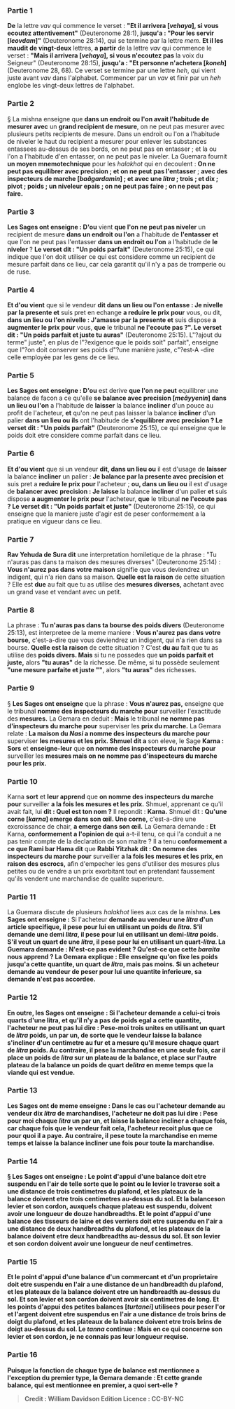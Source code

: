 
### Partie 1
<b>De</b> la lettre <i>vav</i> qui commence le verset : <b>"Et il arrivera [<i>vehaya</i>], si vous ecoutez attentivement"</b> (Deuteronome 28:1), <b>jusqu'a : "Pour les servir [<i>leovdam</i>]"</b> (Deuteronome 28:14), qui se termine par la lettre <i>mem</i>. <b>Et il les maudit de vingt-deux</b> lettres, <b>a partir</b> de la lettre <i>vav</i> qui commence le verset : <b>"Mais il arrivera [<i>vehaya</i>], si vous n'ecoutez pas</b> la voix du Seigneur" (Deuteronome 28:15), <b>jusqu'a : "Et personne n'achetera [<i>koneh</i>]</b> (Deuteronome 28, 68). Ce verset se termine par une lettre <i>heh</i>, qui vient juste avant <i>vav</i> dans l'alphabet. Commencer par un <i>vav</i> et finir par un <i>heh</i> englobe les vingt-deux lettres de l'alphabet.

### Partie 2
§ La mishna enseigne que <b>dans un endroit ou l'on avait l'habitude de mesurer avec</b> un <b>grand recipient de mesure</b>, on ne peut pas mesurer avec plusieurs petits recipients de mesure. Dans un endroit ou l'on a l'habitude de niveler le haut du recipient a mesurer pour enlever les substances entassees au-dessus de ses bords, on ne peut pas en entasser ; et la ou l'on a l'habitude d'en entasser, on ne peut pas le niveler. La Guemara fournit <b>un moyen mnemotechnique</b> pour les <i>halakhot</i> qui en decoulent : <b>On ne peut pas equilibrer avec precision ; et on ne peut pas l'entasser</b> ; <b>avec des inspecteurs de marche [<i>baâgardamin</i>] ; et avec une <i>litra</i> ; trois ; et dix ; pivot ; poids ; un niveleur epais ; on ne peut pas faire ; on ne peut pas faire.</b>

### Partie 3
<b>Les Sages ont enseigne : D'ou</b> vient <b>que l'on ne peut pas niveler</b> un recipient de mesure <b>dans un endroit ou l'on</b> a l'habitude de <b>l'entasser</b> <b>et</b> que l'on ne peut pas l'entasser</b> <b>dans un endroit ou l'on</b> a l'habitude de <b>le niveler</b> ? <b>Le verset dit : "Un poids parfait"</b> (Deuteronome 25:15), ce qui indique que l'on doit utiliser ce qui est considere comme un recipient de mesure parfait dans ce lieu, car cela garantit qu'il n'y a pas de tromperie ou de ruse.

### Partie 4
<b>Et d'ou vient</b> que si</b> le vendeur <b>dit dans un lieu ou l'on entasse : Je nivelle par la presente et</b> suis pret en echange <b>a reduire le prix pour</b> vous, ou dit, <b>dans un lieu ou l'on nivelle : J'amasse par la presente et</b> suis dispose <b>a augmenter le prix pour</b> vous, <b>que</b> le tribunal <b>ne l'ecoute pas ?". Le verset dit : "Un poids parfait et juste tu auras"</b> (Deuteronome 25:15). L"?ajout du terme" juste", en plus de l"?exigence que le poids soit" parfait", enseigne que l"?on doit conserver ses poids d"?une manière juste, c"?est-A -dire celle employée par les gens de ce lieu.

### Partie 5
<b>Les Sages ont enseigne : D'ou</b> est derive <b>que l'on ne peut</b> equilibrer une balance de facon a ce qu'elle <b>se balance avec precision [<i>meâyyenin</i>] dans un lieu ou l'on</b> a l'habitude de <b>laisser</b> la balance <b>incliner</b> d'un pouce au profit de l'acheteur, <b>et</b> qu'on ne peut pas laisser</b> la balance <b>incliner</b> d'un palier <b>dans un lieu ou ils</b> ont l'habitude de <b>s'equilibrer avec precision ? Le verset dit : "Un poids parfait"</b> (Deuteronome 25:15), ce qui enseigne que le poids doit etre considere comme parfait dans ce lieu.

### Partie 6
<b>Et d'ou vient</b> que si</b> un vendeur <b>dit, dans un lieu ou</b> il est d'usage de <b>laisser</b> la balance <b>incliner</b> un palier : <b>Je balance par la presente avec precision et</b> suis pret a <b>reduire le prix pour</b> l'acheteur ; <b>ou, dans un lieu ou</b> il est d'usage de <b>balancer avec precision : Je laisse</b> la balance <b>incliner</b> d'un palier <b>et</b> suis dispose <b>a augmenter le prix pour</b> l'acheteur, <b>que</b> le tribunal <b>ne l'ecoute pas ? Le verset dit : "Un poids parfait et juste"</b> (Deuteronome 25:15), ce qui enseigne que la maniere juste d'agir est de peser conformement a la pratique en vigueur dans ce lieu.

### Partie 7
<b>Rav Yehuda de Sura dit</b> une interpretation homiletique de la phrase : "Tu n'auras pas dans ta maison des mesures diverses" (Deuteronome 25:14) : <b>Vous n'aurez pas dans votre maison</b> signifie que vous deviendrez un indigent, qui n'a rien dans sa maison. <b>Quelle est la raison</b> de cette situation ? Elle est <b>due</b> au fait que tu as utilise des <b>mesures diverses,</b> achetant avec un grand vase et vendant avec un petit.

### Partie 8
La phrase : <b>Tu n'auras pas dans ta bourse des poids divers</b> (Deuteronome 25:13), est interpretee de la meme maniere : <b>Vous n'aurez pas dans votre bourse,</b> c'est-a-dire que vous deviendrez un indigent, qui n'a rien dans sa bourse. <b>Quelle est la raison</b> de cette situation ? C'est <b>du au</b> fait que tu as utilise des <b>poids divers. Mais</b> si tu ne possedes que <b>un poids parfait et juste,</b> alors <b>"tu auras"</b> de la richesse. De même, si tu possède seulement <b>"une mesure parfaite et juste ""</b>, alors <b>"tu auras"</b> des richesses.

### Partie 9
§ <b>Les Sages ont enseigne</b> que la phrase : <b>Vous n'aurez pas,</b> enseigne que</b> le tribunal <b>nomme des inspecteurs du marche pour</b> surveiller l'exactitude des <b>mesures.</b> La Gemara en deduit : <b>Mais</b> le tribunal <b>ne nomme pas d'inspecteurs du marche pour</b> superviser les <b>prix du marche.</b> La Gemara relate : <b>La maison du <i>Nasi</i> a nomme des inspecteurs du marche pour</b> superviser <b>les mesures et les prix. Shmuel dit a</b> son eleve, le Sage <b>Karna : Sors</b> et <b>enseigne-leur</b> que <b>on nomme des inspecteurs du marche pour</b> surveiller les <b>mesures mais on ne nomme pas d'inspecteurs du marche pour les prix.</b>

### Partie 10
Karna <b>sort</b> et <b>leur apprend</b> que <b>on nomme des inspecteurs du marche pour</b> surveiller <b>a la fois les mesures et les prix.</b> Shmuel, apprenant ce qu'il avait fait, lui <b>dit : Quel est ton nom ?</b> Il repondit : <b>Karna.</b> Shmuel dit : <b>Qu'une corne [<i>karna</i>] emerge dans son œil. Une corne,</b> c'est-a-dire une excroissance de chair, <b>a emerge dans son œil.</b> La Gemara demande : <b>Et</b> Karna, <b>conformement a l'opinion de qui</b> a-t-il tenu, </b> ce qui l'a conduit a ne pas tenir compte de la declaration de son maitre ? Il a tenu <b>conformement a ce que Rami bar Hama dit</b> que <b>Rabbi Yitzhak dit : On nomme des inspecteurs du marche pour</b> surveiller <b>a la fois les mesures et les prix, en raison des escrocs,</b> afin d'empecher les gens d'utiliser des mesures plus petites ou de vendre a un prix exorbitant tout en pretendant faussement qu'ils vendent une marchandise de qualite superieure.

### Partie 11
La Guemara discute de plusieurs <i>halakhot</i> liees aux cas de la mishna. <b>Les Sages ont enseigne :</b> Si l'acheteur <b>demande au vendeur <b>une <i>litra</i></b> d'un article specifique, <b>il pese pour lui</b> en utilisant <b>un poids de <i>litra</i></b>. S'il demande <b>une demi <i>litra</i>, il pese pour lui en utilisant un demi-<i>litra</i></b> poids. S'il veut <b>un quart</b> de <b>une <i>litra</i>, il pese pour lui</b> en utilisant <b>un quart</b>-<b><i>litra</i></b>. La Guemara demande : N'est-ce pas evident ? <b>Qu'est-ce que</b> cette <i>baraita</i> <b>nous apprend ? </b> La Gemara explique : Elle enseigne <b>qu'on fixe les poids jusqu'a cette</b> quantite, un quart de <i>litra</i>, mais pas moins. Si un acheteur demande au vendeur de peser pour lui une quantite inferieure, sa demande n'est pas accordee.

### Partie 12
En outre, <b>les Sages ont enseigne :</b> Si l'acheteur <b>demande a celui-ci trois quarts</b> d'une <b>litra</i>,</b> et qu'il n'y a pas de poids egal a cette quantite, l'acheteur <b>ne peut pas lui dire : Pese-moi trois</b> unites en utilisant <b>un quart de <i>litra</i></b> poids, <b>un</b> par <b>un,</b> de sorte que le vendeur laisse la balance s'incliner d'un centimetre au fur et a mesure qu'il mesure chaque quart de <i>litra</i> poids. <b>Au contraire, il pese</b> la marchandise en une seule fois, car il place <b>un poids de <i>litra</i></b> sur un plateau de la balance, et <b>place</b> sur l'autre plateau de la balance <b>un poids de quart de<i>litra</i> en meme temps que <b>la viande</b> qui est vendue.

### Partie 13
<b>Les Sages</b> ont de meme <b>enseigne :</b> Dans le cas ou l'acheteur <b>demande au vendeur <b>dix <i>litra</i></b> de marchandises, l'acheteur <b>ne doit pas lui dire : Pese pour moi</b> chaque <i>litra</i> <b>un</b> par <b>un, et laisse</b> la balance <b>incliner</b> a chaque fois, car chaque fois que le vendeur fait cela, l'acheteur recoit plus que ce pour quoi il a paye. <b>Au contraire, il pese toute</b> la marchandise <b>en meme temps et laisse</b> la balance <b>incliner une fois pour toute</b> la marchandise.

### Partie 14
§ <b>Les Sages ont enseigne : Le point d'appui d'une balance</b> doit etre <b>suspendu en l'air</b> de telle sorte que le point ou le levier le traverse soit a une distance de <b>trois centimetres</b> du plafond, <b>et</b> les plateaux de la balance doivent etre <b>trois centimetres au-dessus du sol. Et</b> la balanceson <b>levier et son cordon,</b> auxquels chaque plateau est suspendu, doivent avoir une longueur de <b>douze handbreadths</b>. <b>Et</b> le point d'appui d'une balance <b>des tisseurs de laine et des verriers</b> doit etre <b>suspendu en l'air</b> a une distance de <b>deux handbreadths</b> du plafond, <b>et</b> les plateaux de la balance doivent etre <b>deux handbreadths au-dessus du sol. Et son levier et son cordon</b> doivent avoir une longueur de <b>neuf centimetres</b>.

### Partie 15
<b>Et</b> le point d'appui d'une balance <b>d'un commercant et d'un proprietaire</b> doit etre <b>suspendu en l'air</b> a une distance de <b>un handbreadth</b> du plafond, <b>et</b> les plateaux de la balance doivent etre <b>un handbreadth au-dessus du sol. Et son levier et son cordon</b> doivent avoir <b>six centimetres de long. Et</b> les points d'appui des petites <b>balances [<i>turtanei</i>]</b> utilisees pour peser l'or et l'argent doivent etre <b>suspendus en l'air</b> a une distance de <b>trois brins de doigt</b> du plafond, <b>et</b> les plateaux de la balance doivent etre <b>trois brins de doigt au-dessus du sol.</b> Le <i>tanna</i> continue : <b>Mais</b> en ce qui concerne <b>son levier et son cordon, je ne connais pas</b> leur longueur requise.

### Partie 16
Puisque la fonction de chaque type de balance est mentionnee a l'exception du premier type, la Gemara demande : <b>Et cette</b> grande balance, qui est mentionnee <b>en premier, a quoi</b> sert-elle ?

>Credit : William Davidson Edition
>Licence : CC-BY-NC